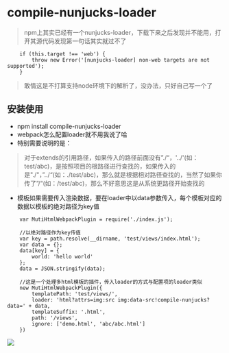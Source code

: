 # compile-nunjucks-loader
>npm上其实已经有一个nunjucks-loader，下载下来之后发现并不能用，打开其源代码发现第一句话其实就过不了
```
    if (this.target !== 'web') {
        throw new Error('[nunjucks-loader] non-web targets are not supported');
    }
```
> 敢情这是不打算支持node环境下的解析了，没办法，只好自己写一个了

## 安装使用
- npm install compile-nunjucks-loader
- webpack怎么配置loader就不用我说了哈
- 特别需要说明的是：

>  对于extends的引用路径，如果传入的路径前面没有”./“，'../'(如：test/abc)，是按照项目的根路径进行查找的，如果传入的是"./"，”../“(如：./test/abc)，那么就是根据相对路径查找的，当然了如果你传了”/“(如：/test/abc)，那么不好意思这是从系统更路径开始查找的

- 模板如果需要传入渲染数据，要在loader中以data参数传入，每个模板对应的数据以模板的绝对路径为key值
```
    var MutiHtmlWebpackPlugin = require('./index.js');

    //以绝对路径作为key传值
    var key = path.resolve(__dirname, 'test/views/index.html');
    var data = {};
    data[key] = {
        world: 'hello world'
    };
    data = JSON.stringify(data);

    //这是一个处理多html模板的插件，传入loader的方式与配置项的loader类似
    new MutiHtmlWebpackPlugin({
        templatePath: 'test/views/',
        loader: 'html?attrs=img:src img:data-src!compile-nunjucks?data=' + data,
        templateSuffix: '.html',
        path: '/views',
        ignore: ['demo.html', 'abc/abc.html']
    })
```
![](https://nodei.co/npm/compile-nunjucks-loader.png)